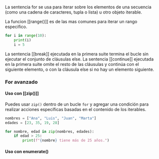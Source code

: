 La sentencia for se usa para iterar sobre los elementos de una secuencia (como una cadena de caracteres, tupla o lista) u otro objeto iterable.

La funcion [[range()]] es de las mas comunes para iterar un rango especifico.
```python
for i in range(10):
    print(i)
    i = 5
```

La sentencia [[break]] ejecutada en la primera suite termina el bucle sin ejecutar el conjunto de cláusulas else. La sentencia [[continue]] ejecutada en la primera suite omite el resto de las cláusulas y continúa con el siguiente elemento, o con la cláusula else si no hay un elemento siguiente.

### For avanzado

#### Uso con [[zip()]]

Puedes usar `zip()` dentro de un bucle `for` y agregar una condición para realizar acciones específicas basadas en el contenido de los iterables.
```python
nombres = ["Ana", "Luis", "Juan", "Marta"]
edades = [23, 35, 19, 28]

for nombre, edad in zip(nombres, edades):
    if edad > 25:
        print(f"{nombre} tiene más de 25 años.")

```

#### Uso con enumerate()


